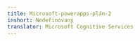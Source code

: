 ```yaml
---
title: Microsoft-powerapps-plán-2
inshort: Nedefinovaný
translator: Microsoft Cognitive Services
---
```




